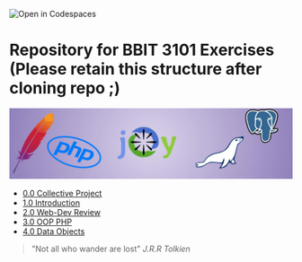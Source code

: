 ![Open in Codespaces](https://classroom.github.com/assets/open-in-codespaces-abfff4d4e15f9e1bd8274d9a39a0befe03a0632bb0f153d0ec72ff541cedbe34.svg)
# Repository for BBIT 3101 Exercises (Please retain this structure after cloning repo ;)

![Banner](resources/images/banner.jpg)


[comment]: <> (@Credits)

- [0.0 Collective Project](/0.0%20Collective%20Project)
- [1.0 Introduction](./1.0%20Introduction/)
- [2.0 Web-Dev Review](/2.0%20Web-Dev%20Review)
- [3.0 OOP PHP](/3.0%20OOP%20PHP)
- [4.0 Data Objects](/4.0%20Data%20Objects)

> "Not all who wander are lost" _J.R.R Tolkien_